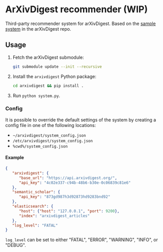 # ArXivDigest recommender (WIP)

Third-party recommender system for arXivDigest. Based on the [sample system](https://github.com/iai-group/arXivDigest/tree/master/sample) in the arXivDigest repo.

## Usage

1. Fetch the arXivDigest submodule:
   ```sh
   git submodule update --init --recursive
   ```
2. Install the `arxivdigest` Python package:
   ```sh
   cd arxivdigest && pip install .
   ```
1. Run `python system.py`.

### Config

It is possible to override the default settings of the system by creating a config file in one of the following locations:
* `~/arxivdigest/system_config.json`
* `/etc/arxivdigest/system_config.json`
* `%cwd%/system_config.json`

#### Example

```json
{
   "arxivdigest": {
      "base_url": "https://api.arxivdigest.org/",
      "api_key": "4c02e337-c94b-48b6-b30e-0c06839c81e6"
   },
   "semantic_scholar": {
      "api_key": "873gd987h3d92873hd9283bnd92"
   },
   "elasticsearch": {
      "host": {"host": "127.0.0.1", "port": 9200},
      "index": "arxivdigest_articles"
   },
   "log_level": "FATAL"
}
```

`log_level` can be set to either "FATAL", "ERROR", "WARNING", "INFO", or "DEBUG".